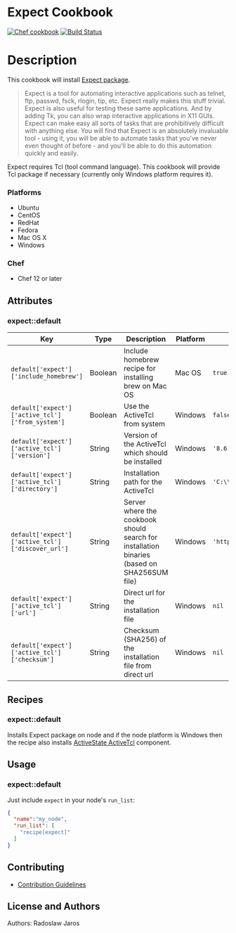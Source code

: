 # Expect Cookbook
[![Chef cookbook](https://img.shields.io/cookbook/v/expect.svg)](https://supermarket.chef.io/cookbooks/expect)
[![Build Status](https://travis-ci.org/rjaros87/chef-expect.svg?branch=master)](https://travis-ci.org/rjaros87/chef-expect)

# Description

This cookbook will install [Expect package](http://expect.sourceforge.net/).
> Expect is a tool for automating interactive applications such as telnet, ftp, passwd, fsck, rlogin, tip, etc. Expect really makes this stuff trivial. Expect is also useful for testing these same applications. And by adding Tk, you can also wrap interactive applications in X11 GUIs.
> Expect can make easy all sorts of tasks that are prohibitively difficult with anything else. You will find that Expect is an absolutely invaluable tool - using it, you will be able to automate tasks that you've never even thought of before - and you'll be able to do this automation quickly and easily.

Expect requires Tcl (tool command language). This cookbook will provide Tcl package if necessary (currently only Windows platform requires it).

### Platforms

- Ubuntu
- CentOS
- RedHat
- Fedora
- Mac OS X
- Windows

### Chef

- Chef 12 or later

## Attributes

### expect::default

| Key                                               | Type    | Description                                                                                 | Platform | Default                                                 |
| ------------------------------------------------- | ------- | ------------------------------------------------------------------------------------------- | -------- | ------------------------------------------------------- |
| `default['expect']['include_homebrew']`           | Boolean | Include homebrew recipe for installing brew on Mac OS                                       | Mac OS   | `true`                                                  |
| `default['expect']['active_tcl']['from_system']`  | Boolean | Use the ActiveTcl from system                                                               | Windows  | `false`                                                 |
| `default['expect']['active_tcl']['version']`      | String  | Version of the ActiveTcl which should be installed                                          | Windows  | `'8.6.4.1'`                                             |
| `default['expect']['active_tcl']['directory']`    | String  | Installation path for the ActiveTcl                                                         | Windows  | `'C:\\Tcl'`                                             |
| `default['expect']['active_tcl']['discover_url']` | String  | Server where the cookbook should search for installation binaries (based on SHA256SUM file) | Windows  | `'http://downloads.activestate.com/ActiveTcl/releases'` |
| `default['expect']['active_tcl']['url']`          | String  | Direct url for the installation file                                                        | Windows  | `nil`                                                   |
| `default['expect']['active_tcl']['checksum']`     | String  | Checksum (SHA256) of the installation file from direct url                                  | Windows  | `nil`                                                   |

## Recipes

### expect::default

Installs Expect package on node and if the node platform is Windows then the recipe also installs [ActiveState ActiveTcl](http://www.activestate.com/activetcl) component.

## Usage

### expect::default

Just include `expect` in your node's `run_list`:

```json
{
  "name":"my_node",
  "run_list": [
    "recipe[expect]"
  ]
}
```

## Contributing

* [Contribution Guidelines](https://github.com/rjaros87/chef-expect/blob/master/CONTRIBUTING.md)

## License and Authors

Authors: Radoslaw Jaros


